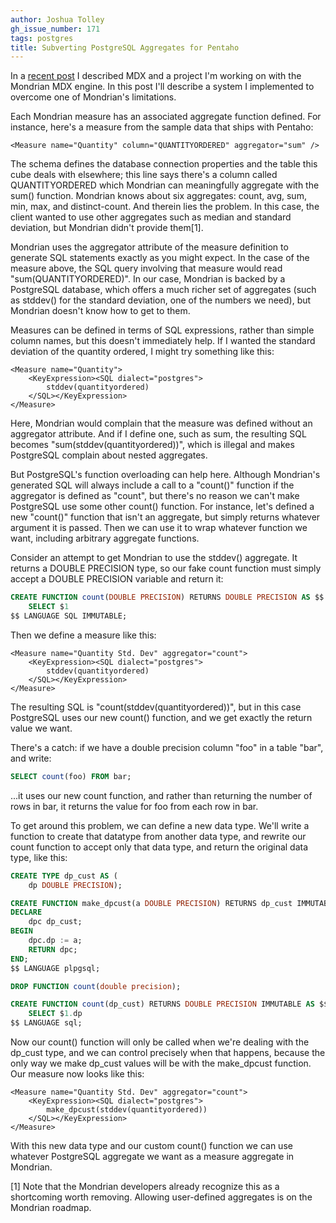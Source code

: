 ```yaml
---
author: Joshua Tolley
gh_issue_number: 171
tags: postgres
title: Subverting PostgreSQL Aggregates for Pentaho
---
```


In a [recent post](http://blog.endpoint.com/2009/07/mdx.html) I described MDX and a project I'm working on with the Mondrian MDX engine. In this post I'll describe a system I implemented to overcome one of Mondrian's limitations.

Each Mondrian measure has an associated aggregate function defined. For instance, here's a measure from the sample data that ships with Pentaho:

```nohighlight
<Measure name="Quantity" column="QUANTITYORDERED" aggregator="sum" />
```

The schema defines the database connection properties and the table this cube deals with elsewhere; this line says there's a column called QUANTITYORDERED which Mondrian can meaningfully aggregate with the sum() function. Mondrian knows about six aggregates: count, avg, sum, min, max, and distinct-count. And therein lies the problem. In this case, the client wanted to use other aggregates such as median and standard deviation, but Mondrian didn't provide them[1].  

Mondrian uses the aggregator attribute of the measure definition to generate SQL statements exactly as you might expect. In the case of the measure above, the SQL query involving that measure would read "sum(QUANTITYORDERED)". In our case, Mondrian is backed by a PostgreSQL database, which offers a much richer set of aggregates (such as stddev() for the standard deviation, one of the numbers we need), but Mondrian doesn't know how to get to them.

Measures can be defined in terms of SQL expressions, rather than simple column names, but this doesn't immediately help. If I wanted the standard deviation of the quantity ordered, I might try something like this:

```nohighlight
<Measure name="Quantity">
    <KeyExpression><SQL dialect="postgres">
        stddev(quantityordered)
    </SQL></KeyExpression>
</Measure>
```

Here, Mondrian would complain that the measure was defined without an aggregator attribute. And if I define one, such as sum, the resulting SQL becomes "sum(stddev(quantityordered))", which is illegal and makes PostgreSQL complain about nested aggregates.

But PostgreSQL's function overloading can help here. Although Mondrian's generated SQL will always include a call to a "count()" function if the aggregator is defined as "count", but there's no reason we can't make PostgreSQL use some other count() function. For instance, let's defined a new "count()" function that isn't an aggregate, but simply returns whatever argument it is passed. Then we can use it to wrap whatever function we want, including arbitrary aggregate functions.

Consider an attempt to get Mondrian to use the stddev() aggregate. It returns a DOUBLE PRECISION type, so our fake count function must simply accept a DOUBLE PRECISION variable and return it:

```sql
CREATE FUNCTION count(DOUBLE PRECISION) RETURNS DOUBLE PRECISION AS $$
    SELECT $1
$$ LANGUAGE SQL IMMUTABLE;
```

Then we define a measure like this:

```nohighlight
<Measure name="Quantity Std. Dev" aggregator="count">
    <KeyExpression><SQL dialect="postgres">
        stddev(quantityordered)
    </SQL></KeyExpression>
</Measure>
```

The resulting SQL is "count(stddev(quantityordered))", but in this case PostgreSQL uses our new count() function, and we get exactly the return value we want.

There's a catch: if we have a double precision column "foo" in a table "bar", and write:

```sql
SELECT count(foo) FROM bar;
```

...it uses our new count function, and rather than returning the number of rows in bar, it returns the value for foo from each row in bar.

To get around this problem, we can define a new data type. We'll write a function to create that datatype from another data type, and rewrite our count function to accept only that data type, and return the original data type, like this:

```sql
CREATE TYPE dp_cust AS (
    dp DOUBLE PRECISION); 

CREATE FUNCTION make_dpcust(a DOUBLE PRECISION) RETURNS dp_cust IMMUTABLE AS $$
DECLARE
    dpc dp_cust;
BEGIN
    dpc.dp := a;
    RETURN dpc;
END;
$$ LANGUAGE plpgsql;

DROP FUNCTION count(double precision);

CREATE FUNCTION count(dp_cust) RETURNS DOUBLE PRECISION IMMUTABLE AS $$
    SELECT $1.dp
$$ LANGUAGE sql;
```

Now our count() function will only be called when we're dealing with the dp_cust type, and we can control precisely when that happens, because the only way we make dp_cust values will be with the make_dpcust function. Our measure now looks like this:

```nohighlight
<Measure name="Quantity Std. Dev" aggregator="count">
    <KeyExpression><SQL dialect="postgres">
        make_dpcust(stddev(quantityordered))
    </SQL></KeyExpression>
</Measure>
```

With this new data type and our custom count() function we can use whatever PostgreSQL aggregate we want as a measure aggregate in Mondrian.

[1] Note that the Mondrian developers already recognize this as a shortcoming worth removing. Allowing user-defined aggregates is on the Mondrian roadmap.
